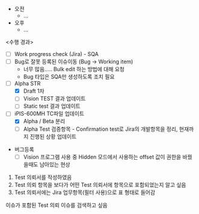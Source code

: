 - 오전
	- ...
- 오후
	- ...

<수행 경과>
- [ ] Work progress check (Jira) - SQA
- [ ] Bug로 잘못 등록된 이슈이동 (Bug -> Working item)
	- 너무 많음..... Bulk edit 하는 방법에 대해 요청
	- Bug 타입은 SQA만 생성하도록 조치 필요
- [ ] Alpha STR
	- [x] Draft 1차
	- [ ] Vision TEST 결과 업데이트
	- [ ] Static test 결과 업데이트
- [ ] iPIS-600MH TC파일 업데이트
	- [x] Alpha / Beta 분리
	- [ ] Alpha Test 검증항목 - Confirmation test로 Jira의 개발항목을 정리, 현재까지 진행된 상황 업데이트
- 버그등록
	- [ ] Vision 프로그램 사용 중 Hidden 모드에서 사용하는 offset 값이 권한을 바꿨을때도 남아있는 현상

1. Test 의뢰서를 작성하였음
2. Test 의뢰 항목을 보다가 어떤 Test 의뢰서에 항목으로 포함되었는지 알고 싶음
3. Test 의뢰서에는 Jira 업무항목(필터 사용)으로 표 형태로 들어감

이슈가 포함된 Test 의뢰 이슈를 검색하고 싶음